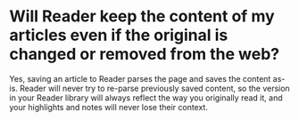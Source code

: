 # Will Reader keep the content of my articles even if the original is changed or removed from the web?

Yes, saving an article to Reader parses the page and saves the content as-is. Reader will never try to re-parse previously saved content, so the version in your Reader library will always reflect the way you originally read it, and your highlights and notes will never lose their context.
